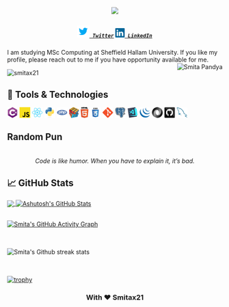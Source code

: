 <h1 align="center">
  <a href="https://git.io/typing-svg">
    <img src="https://readme-typing-svg.herokuapp.com?color=%2340A597&size=30&width=800&lines=Hello+World!+I+am+Smita+Pandya...;I+love+building+things+that+live+on+the+internet">
  </a>
</h1>
<h5 align="center">
  <code><a href="https://twitter.com/smitax21" title="Twitter Profile"><img width="28" src="images/twitter.svg"> Twitter</a></code>
  <code><a href="https://www.linkedin.com/in/smitax21" title="LinkedIn Profile"><img width="22" src="images/linkedin.svg"> LinkedIn</a></code>
<!--   <code><a href="https://github.com/smitax21" title="Github Profile"><img width="22" src="images/github.svg"> Github</a></code> -->
</h5>

I am studying MSc Computing at Sheffield Hallam University. If you like my profile, please reach out to me if you have opportunity available for me.
<img align="right" alt="Smita Pandya" src="https://i.ibb.co/8BrLcyj/Smita-Pandya.png" />

<p align="left"> 
  <img src="https://komarev.com/ghpvc/?username=smitax21&label=Views&color=blue&style=plastic" alt="smitax21" /> 
<!--   &nbsp;&nbsp;&nbsp;<a href="https://ko-fi.com/Y8Y320QYE"><img src="https://ko-fi.com/img/githubbutton_sm.svg" alt="ko-fi" /></a> -->
</p>

## 🔧 Tools & Technologies
<code><img title="C#" height="25" src="images/cSharp.svg"></code>
<code><img title="JavaScript" height="25" src="images/javascript.svg"></code>
<code><img title="React.js" height="25" src="images/react-original.svg"></code>
<code><img title="Python" height="25" src="images/python-original.svg"></code>
<code><img title="PHP" height="25" src="images/php.svg"></code>
<code><img title="Problem Solving" height="25" src="images/problemSolving.png"></code>
<code><img title="HTML5" height="25" src="images/html5.svg"></code>
<code><img title="CSS" height="25" src="images/css.svg"></code>
<code><img title="Git" height="25" src="images/git-original.svg"></code>
<code><img title="PostgreSQL" height="25" src="images/postgresql.svg"></code>
<code><img title="Visual Studio Code" height="25" src="images/vscode.png"></code>
<code><img title="JQuery" height="25" src="images/jquery-original.svg"></code>
<code><img title="JSON" height="25" src="images/json.svg"></code>
<code><img title="GitHub" height="25" src="images/github.svg"></code>
<code><img title="MySQL" height="25" src="images/mysql.svg"></code>


## Random Pun

<!-- ADVICE:START -->
<p align="center"><br><i>Code is like humor. When you have to explain it, it’s bad.</i><br></p>
<!-- ADVICE:END -->


## &#x1f4c8; GitHub Stats

<a href="https://github.com/smitax21/smitax21">
  <img align="center" src="https://github-readme-stats.vercel.app/api/top-langs/?username=smitax21&hide=java,html&title_color=ffffff&text_color=c9cacc&icon_color=2bbc8a&bg_color=1d1f21" />
</a>
<a href="https://github.com/smitax21/smitax21">
  <img align="center" src="https://github-readme-stats.vercel.app/api?username=smitax21&show_icons=true&line_height=27&count_private=true&title_color=ffffff&text_color=c9cacc&icon_color=2bbc8a&bg_color=1d1f21" alt="Ashutosh's GitHub Stats" />
</a>
<br/><br/>

[![Smita's GitHub Activity Graph](https://activity-graph.herokuapp.com/graph?username=smitax21&theme=rogue)](https://github.com/smitax21)


<br/><br/>
![Smita's Github streak stats](https://github-readme-streak-stats.herokuapp.com/?user=smitax21) 

<br><br>
[![trophy](https://github-profile-trophy.vercel.app/?username=smitax21)](https://github.com/ryo-ma/github-profile-trophy)
    <div align="center">

<h3> With ❤ Smitax21 </h3>

</div>
